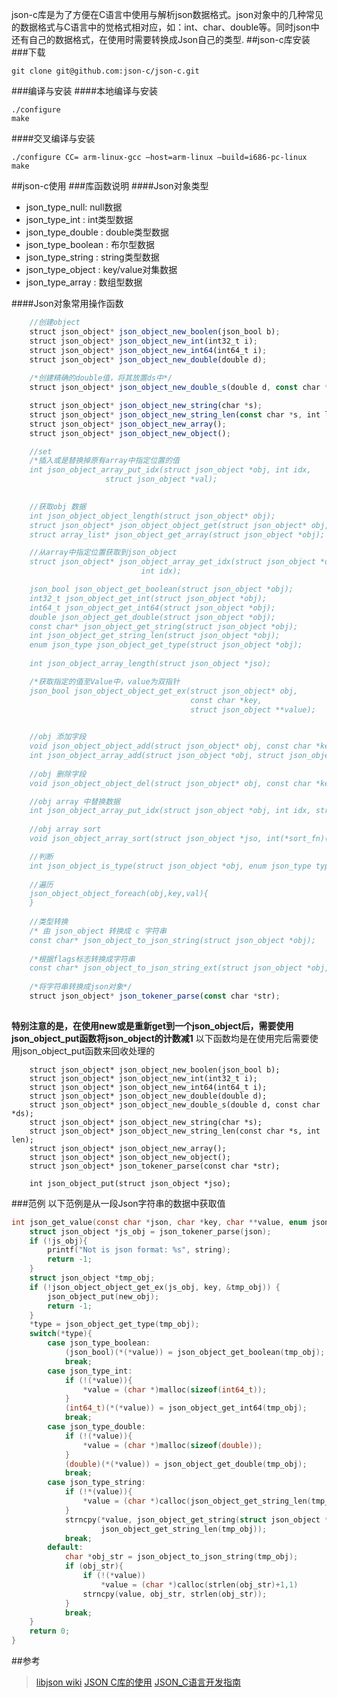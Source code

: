 <!--
author: Magelive
date: 2016-12-12 22:30:00
title: json-c库的介绍与使用
tags: Linux, json, json-c
category: json
status: publish
summary:json-c库是为了方便在C语言中使用与解析json数据格式。json对象中的几种常见的数据格式与C语言中的觉格式相对应，如：int、char、double等。同时json中还有自己的数据格式，在使用时需要转换成Json自己的类型 
-->

json-c库是为了方便在C语言中使用与解析json数据格式。json对象中的几种常见的数据格式与C语言中的觉格式相对应，如：int、char、double等。同时json中还有自己的数据格式，在使用时需要转换成Json自己的类型.
##json-c库安装
###下载
```
git clone git@github.com:json-c/json-c.git
```
###编译与安装
####本地编译与安装
```
./configure
make
```
####交叉编译与安装
```
./configure CC= arm-linux-gcc –host=arm-linux –build=i686-pc-linux
make
```

##json-c使用
###库函数说明
####Json对象类型
* json_type_null: null数据
* json_type_int	: int类型数据
* json_type_double : double类型数据
* json_type_boolean : 布尔型数据
* json_type_string : string类型数据
* json_type_object : key/value对集数据
* json_type_array :	数组型数据

####Json对象常用操作函数
```js
	//创建object
	struct json_object* json_object_new_boolen(json_bool b);
	struct json_object* json_object_new_int(int32_t i);
	struct json_object* json_object_new_int64(int64_t i);
	struct json_object* json_object_new_double(double d);
	
	/*创建精确的double值，将其放置ds中*/
	struct json_object* json_object_new_double_s(double d, const char *ds);

	struct json_object* json_object_new_string(char *s);
	struct json_object* json_object_new_string_len(const char *s, int len);
	struct json_object* json_object_new_array();
	struct json_object* json_object_new_object();

	//set
	/*插入或是替换掉原有array中指定位置的值
	int json_object_array_put_idx(struct json_object *obj, int idx,
				     struct json_object *val);
	

	//获取obj 数据
	int json_object_object_length(struct json_object* obj);
	struct json_object* json_object_object_get(struct json_object* obj,const char *key);	
	struct array_list* json_object_get_array(struct json_object *obj);

	//从array中指定位置获取到json_object
	struct json_object* json_object_array_get_idx(struct json_object *obj,
						     int idx);

	json_bool json_object_get_boolean(struct json_object *obj);
	int32_t json_object_get_int(struct json_object *obj);
	int64_t json_object_get_int64(struct json_object *obj);
	double json_object_get_double(struct json_object *obj);
	const char* json_object_get_string(struct json_object *obj);
	int json_object_get_string_len(struct json_object *obj);
	enum json_type json_object_get_type(struct json_object *obj);
	
	int json_object_array_length(struct json_object *jso);

	/*获取指定的值至Value中，value为双指针
	json_bool json_object_object_get_ex(struct json_object* obj,
										const char *key,
                                        struct json_object **value);
	

	//obj 添加字段
	void json_object_object_add(struct json_object* obj, const char *key,structjson_object *val);
	int json_object_array_add(struct json_object *obj, struct json_object *val);
	
	//obj 删除字段
	void json_object_object_del(struct json_object* obj, const char *key);

	//obj array 中替换数据
	int json_object_array_put_idx(struct json_object *obj, int idx, structjson_object *val);
	
	//obj array sort
	void json_object_array_sort(struct json_object *jso, int(*sort_fn)(const void*, const void *));	

	//判断
	int json_object_is_type(struct json_object *obj, enum json_type type);
	
	//遍历
	json_object_object_foreach(obj,key,val){
	}
	
	//类型转换
	/* 由 json_object 转换成 c 字符串
	const char* json_object_to_json_string(struct json_object *obj);
	
	/*根据flags标志转换成字符串
	const char* json_object_to_json_string_ext(struct json_object *obj, int flags);
	
	/*将字符串转换成json对象*/
	struct json_object* json_tokener_parse(const char *str);
	
```
**特别注意的是，在使用new或是重新get到一个json_object后，需要使用json_object_put函数将json_object的计数减1**
以下函数均是在使用完后需要使用json_object_put函数来回收处理的
```
	struct json_object* json_object_new_boolen(json_bool b);
	struct json_object* json_object_new_int(int32_t i);
	struct json_object* json_object_new_int64(int64_t i);
	struct json_object* json_object_new_double(double d);
	struct json_object* json_object_new_double_s(double d, const char *ds);
	struct json_object* json_object_new_string(char *s);
	struct json_object* json_object_new_string_len(const char *s, int len);
	struct json_object* json_object_new_array();
	struct json_object* json_object_new_object();
	struct json_object* json_tokener_parse(const char *str);
```
```
	int json_object_put(struct json_object *jso);
```
###范例
以下范例是从一段Json字符串的数据中获取值
```c
int json_get_value(const char *json, char *key, char **value, enum json_type *type){
	struct json_object *js_obj = json_tokener_parse(json);
	if (!js_obj){
		printf("Not is json format: %s", string);
		return -1;
	}
	struct json_object *tmp_obj;
	if (!json_object_object_get_ex(js_obj, key, &tmp_obj)) {
		json_object_put(new_obj);
		return -1;
	}
	*type = json_object_get_type(tmp_obj);
	switch(*type){
		case json_type_boolean:
			(json_bool)(*(*value)) = json_object_get_boolean(tmp_obj);
			break;
		case json_type_int:
			if (!(*value)){
				*value = (char *)malloc(sizeof(int64_t));
			}
			(int64_t)(*(*value)) = json_object_get_int64(tmp_obj);
			break;
		case json_type_double:
			if (!(*value)){
				*value = (char *)malloc(sizeof(double));
			}
			(double)(*(*value)) = json_object_get_double(tmp_obj);
			break;
		case json_type_string:
			if (!*(value)){
				*value = (char *)calloc(json_object_get_string_len(tmp_obj)+1, 1);
			}
			strncpy(*value, json_object_get_string(struct json_object *jso), 
					json_object_get_string_len(tmp_obj));
			break;
		default:
			char *obj_str = json_object_to_json_string(tmp_obj);
			if (obj_str){
				if (!(*value))
					*value = (char *)calloc(strlen(obj_str)+1,1)
				strncpy(value, obj_str, strlen(obj_str));
			}
			break;
	}
	return 0;			
}
```


##参考
>[libjson wiki](https://github.com/json-c/json-c/wiki)
>[JSON C库的使用](http://blog.csdn.net/cuishumao/article/details/10197941)
>[JSON_C语言开发指南](http://wenku.baidu.com/link?url=JH5oZJ6wYr7BYEDiPznzIWPksOliUFG4ub29Lmc2Zw4_mBpv2zVM5ydJ7a5x1qJ9-UxcEdUOEt32yYvVT8KnXmhJrfdAxiOIrUYr5D7VUzK)